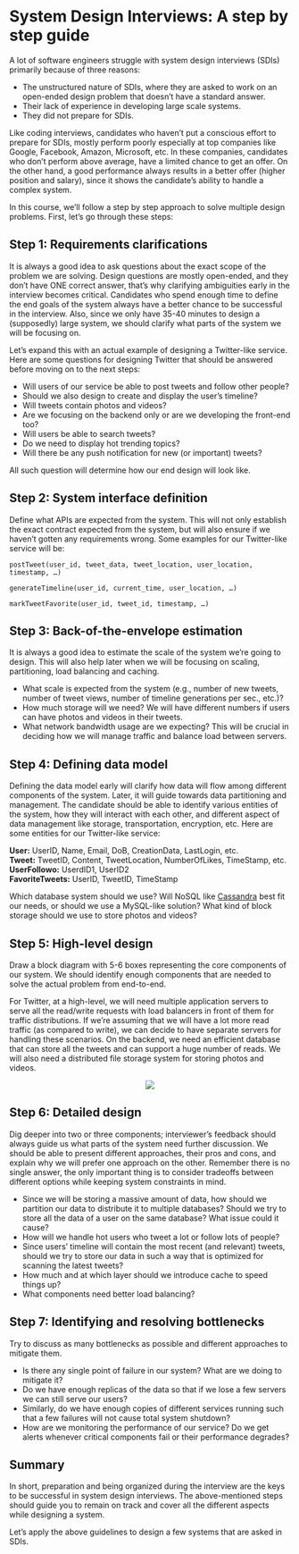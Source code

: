 # System Design Interviews: A step by step guide
A lot of software engineers struggle with system design interviews (SDIs) primarily because of three reasons:

* The unstructured nature of SDIs, where they are asked to work on an open-ended design problem that doesn’t have a standard answer.<br>
* Their lack of experience in developing large scale systems.<br>
* They did not prepare for SDIs.<br>

Like coding interviews, candidates who haven’t put a conscious effort to prepare for SDIs, mostly perform poorly especially at top companies like Google, Facebook, Amazon, Microsoft, etc. In these companies, candidates who don’t perform above average, have a limited chance to get an offer. On the other hand, a good performance always results in a better offer (higher position and salary), since it shows the candidate’s ability to handle a complex system.

In this course, we’ll follow a step by step approach to solve multiple design problems. First, let’s go through these steps:

## Step 1: Requirements clarifications
It is always a good idea to ask questions about the exact scope of the problem we are solving. Design questions are mostly open-ended, and they don’t have ONE correct answer, that’s why clarifying ambiguities early in the interview becomes critical. Candidates who spend enough time to define the end goals of the system always have a better chance to be successful in the interview. Also, since we only have 35-40 minutes to design a (supposedly) large system, we should clarify what parts of the system we will be focusing on.

Let’s expand this with an actual example of designing a Twitter-like service. Here are some questions for designing Twitter that should be answered before moving on to the next steps:

* Will users of our service be able to post tweets and follow other people?<br>
* Should we also design to create and display the user’s timeline?<br>
* Will tweets contain photos and videos?<br>
* Are we focusing on the backend only or are we developing the front-end too?<br>
* Will users be able to search tweets?<br>
* Do we need to display hot trending topics?<br>
* Will there be any push notification for new (or important) tweets?<br>

All such question will determine how our end design will look like.

## Step 2: System interface definition
Define what APIs are expected from the system. This will not only establish the exact contract expected from the system, but will also ensure if we haven’t gotten any requirements wrong. Some examples for our Twitter-like service will be:
```
postTweet(user_id, tweet_data, tweet_location, user_location, timestamp, …) 
```
```
generateTimeline(user_id, current_time, user_location, …)  
```
```
markTweetFavorite(user_id, tweet_id, timestamp, …)  
```

## Step 3: Back-of-the-envelope estimation
It is always a good idea to estimate the scale of the system we’re going to design. This will also help later when we will be focusing on scaling, partitioning, load balancing and caching.

* What scale is expected from the system (e.g., number of new tweets, number of tweet views, number of timeline generations per sec., etc.)?<br>
* How much storage will we need? We will have different numbers if users can have photos and videos in their tweets.<br>
* What network bandwidth usage are we expecting? This will be crucial in deciding how we will manage traffic and balance load between servers.<br>

## Step 4: Defining data model
Defining the data model early will clarify how data will flow among different components of the system. Later, it will guide towards data partitioning and management. The candidate should be able to identify various entities of the system, how they will interact with each other, and different aspect of data management like storage, transportation, encryption, etc. Here are some entities for our Twitter-like service:

**User:** UserID, Name, Email, DoB, CreationData, LastLogin, etc.<br>
**Tweet:** TweetID, Content, TweetLocation, NumberOfLikes, TimeStamp, etc.<br>
**UserFollowo:** UserdID1, UserID2<br>
**FavoriteTweets:** UserID, TweetID, TimeStamp<br>

Which database system should we use? Will NoSQL like [Cassandra](https://en.wikipedia.org/wiki/Apache_Cassandra) best fit our needs, or should we use a MySQL-like solution? What kind of block storage should we use to store photos and videos?

## Step 5: High-level design
Draw a block diagram with 5-6 boxes representing the core components of our system. We should identify enough components that are needed to solve the actual problem from end-to-end.

For Twitter, at a high-level, we will need multiple application servers to serve all the read/write requests with load balancers in front of them for traffic distributions. If we’re assuming that we will have a lot more read traffic (as compared to write), we can decide to have separate servers for handling these scenarios. On the backend, we need an efficient database that can store all the tweets and can support a huge number of reads. We will also need a distributed file storage system for storing photos and videos.

<p align="center">
  <img src="tutoirial.png"><br>
</p>

## Step 6: Detailed design
Dig deeper into two or three components; interviewer’s feedback should always guide us what parts of the system need further discussion. We should be able to present different approaches, their pros and cons, and explain why we will prefer one approach on the other. Remember there is no single answer, the only important thing is to consider tradeoffs between different options while keeping system constraints in mind.

* Since we will be storing a massive amount of data, how should we partition our data to distribute it to multiple databases? Should we try to store all the data of a user on the same database? What issue could it cause?<br>
* How will we handle hot users who tweet a lot or follow lots of people?<br>
* Since users’ timeline will contain the most recent (and relevant) tweets, should we try to store our data in such a way that is optimized for scanning the latest tweets?<br>
* How much and at which layer should we introduce cache to speed things up?<br>
* What components need better load balancing?<br>

## Step 7: Identifying and resolving bottlenecks
Try to discuss as many bottlenecks as possible and different approaches to mitigate them.

* Is there any single point of failure in our system? What are we doing to mitigate it?<br>
* Do we have enough replicas of the data so that if we lose a few servers we can still serve our users?<br>
* Similarly, do we have enough copies of different services running such that a few failures will not cause total system shutdown?<br>
* How are we monitoring the performance of our service? Do we get alerts whenever critical components fail or their performance degrades?<br>

## Summary
In short, preparation and being organized during the interview are the keys to be successful in system design interviews. The above-mentioned steps should guide you to remain on track and cover all the different aspects while designing a system.

Let’s apply the above guidelines to design a few systems that are asked in SDIs.
